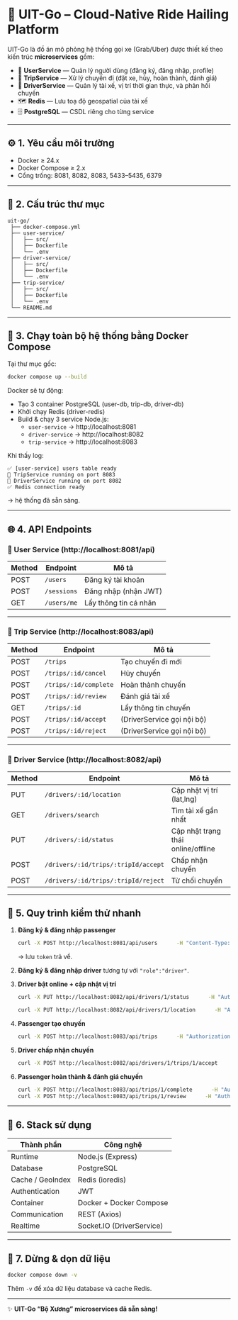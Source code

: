 # 🚖 UIT-Go – Cloud-Native Ride Hailing Platform

UIT-Go là đồ án mô phỏng hệ thống gọi xe (Grab/Uber) được thiết kế theo kiến trúc **microservices** gồm:

- 🧍 **UserService** — Quản lý người dùng (đăng ký, đăng nhập, profile)
- 🚕 **TripService** — Xử lý chuyến đi (đặt xe, hủy, hoàn thành, đánh giá)
- 🚗 **DriverService** — Quản lý tài xế, vị trí thời gian thực, và phản hồi chuyến
- 🗺 **Redis** — Lưu toạ độ geospatial của tài xế
- 🗄 **PostgreSQL** — CSDL riêng cho từng service

---

## ⚙️ 1. Yêu cầu môi trường

- Docker ≥ 24.x  
- Docker Compose ≥ 2.x  
- Cổng trống: 8081, 8082, 8083, 5433–5435, 6379  

---

## 📁 2. Cấu trúc thư mục

```
uit-go/
 ├── docker-compose.yml
 ├── user-service/
 │   ├── src/
 │   ├── Dockerfile
 │   └── .env
 ├── driver-service/
 │   ├── src/
 │   ├── Dockerfile
 │   └── .env
 ├── trip-service/
 │   ├── src/
 │   ├── Dockerfile
 │   └── .env
 └── README.md
```

---

## 🐳 3. Chạy toàn bộ hệ thống bằng Docker Compose

Tại thư mục gốc:

```bash
docker compose up --build
```

Docker sẽ tự động:
- Tạo 3 container PostgreSQL (user-db, trip-db, driver-db)
- Khởi chạy Redis (driver-redis)
- Build & chạy 3 service Node.js:
  - `user-service` → http://localhost:8081
  - `driver-service` → http://localhost:8082
  - `trip-service` → http://localhost:8083

Khi thấy log:

```
✅ [user-service] users table ready
🚕 TripService running on port 8083
🚗 DriverService running on port 8082
✅ Redis connection ready
```

→ hệ thống đã sẵn sàng.

---

## 🌐 4. API Endpoints

### 🧍 User Service (http://localhost:8081/api)
| Method | Endpoint | Mô tả |
|--------|-----------|-------|
| POST | `/users` | Đăng ký tài khoản |
| POST | `/sessions` | Đăng nhập (nhận JWT) |
| GET | `/users/me` | Lấy thông tin cá nhân |

---

### 🚕 Trip Service (http://localhost:8083/api)
| Method | Endpoint | Mô tả |
|--------|-----------|-------|
| POST | `/trips` | Tạo chuyến đi mới |
| POST | `/trips/:id/cancel` | Hủy chuyến |
| POST | `/trips/:id/complete` | Hoàn thành chuyến |
| POST | `/trips/:id/review` | Đánh giá tài xế |
| GET  | `/trips/:id` | Lấy thông tin chuyến |
| POST | `/trips/:id/accept` | (DriverService gọi nội bộ) |
| POST | `/trips/:id/reject` | (DriverService gọi nội bộ) |

---

### 🚗 Driver Service (http://localhost:8082/api)
| Method | Endpoint | Mô tả |
|--------|-----------|-------|
| PUT | `/drivers/:id/location` | Cập nhật vị trí (lat,lng) |
| GET | `/drivers/search` | Tìm tài xế gần nhất |
| PUT | `/drivers/:id/status` | Cập nhật trạng thái online/offline |
| POST | `/drivers/:id/trips/:tripId/accept` | Chấp nhận chuyến |
| POST | `/drivers/:id/trips/:tripId/reject` | Từ chối chuyến |

---

## 🧪 5. Quy trình kiểm thử nhanh

1. **Đăng ký & đăng nhập passenger**
   ```bash
   curl -X POST http://localhost:8081/api/users      -H "Content-Type: application/json"      -d '{"email":"passenger@example.com","password":"123456","role":"passenger"}'
   ```
   → lưu `token` trả về.

2. **Đăng ký & đăng nhập driver** tương tự với `"role":"driver"`.

3. **Driver bật online + cập nhật vị trí**
   ```bash
   curl -X PUT http://localhost:8082/api/drivers/1/status      -H "Authorization: Bearer <JWT_DRIVER>"      -H "Content-Type: application/json"      -d '{"status":"online"}'

   curl -X PUT http://localhost:8082/api/drivers/1/location      -H "Authorization: Bearer <JWT_DRIVER>"      -H "Content-Type: application/json"      -d '{"lat":10.87,"lng":106.8}'
   ```

4. **Passenger tạo chuyến**
   ```bash
   curl -X POST http://localhost:8083/api/trips      -H "Authorization: Bearer <JWT_PASSENGER>"      -H "Content-Type: application/json"      -d '{"passengerId":1,"pickup":"UIT","destination":"Ben Thanh","pickupLat":10.87,"pickupLng":106.8}'
   ```

5. **Driver chấp nhận chuyến**
   ```bash
   curl -X POST http://localhost:8082/api/drivers/1/trips/1/accept      -H "Authorization: Bearer <JWT_DRIVER>"
   ```

6. **Passenger hoàn thành & đánh giá chuyến**
   ```bash
   curl -X POST http://localhost:8083/api/trips/1/complete      -H "Authorization: Bearer <JWT_PASSENGER>"
   curl -X POST http://localhost:8083/api/trips/1/review      -H "Authorization: Bearer <JWT_PASSENGER>"      -H "Content-Type: application/json"      -d '{"rating":5,"comment":"Good driver!"}'
   ```

---

## 🧰 6. Stack sử dụng

| Thành phần | Công nghệ |
|-------------|------------|
| Runtime | Node.js (Express) |
| Database | PostgreSQL |
| Cache / GeoIndex | Redis (ioredis) |
| Authentication | JWT |
| Container | Docker + Docker Compose |
| Communication | REST (Axios) |
| Realtime | Socket.IO (DriverService) |

---

## 🧹 7. Dừng & dọn dữ liệu

```bash
docker compose down -v
```
Thêm `-v` để xóa dữ liệu database và cache Redis.

---

✨ **UIT-Go “Bộ Xương” microservices đã sẵn sàng!**
